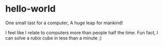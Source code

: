 # hello-world
One small tast for a computer, A huge leap for mankind!

I feel like I relate to computers more than people half the time. Fun fact, I can solve a rubix cube in less than a minute ;)
